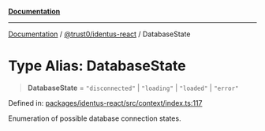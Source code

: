 [**Documentation**](../../../README.md)

***

[Documentation](../../../README.md) / [@trust0/identus-react](../README.md) / DatabaseState

# Type Alias: DatabaseState

> **DatabaseState** = `"disconnected"` \| `"loading"` \| `"loaded"` \| `"error"`

Defined in: [packages/identus-react/src/context/index.ts:117](https://github.com/trust0-project/identus/blob/1810b9b48611f873dc00ce7103b781ea933441ae/packages/identus-react/src/context/index.ts#L117)

Enumeration of possible database connection states.
